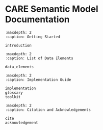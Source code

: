 # CARE Semantic Model Documentation

```{toctree}
:maxdepth: 2
:caption: Getting Started

introduction
```

```{toctree}
:maxdepth: 2
:caption: List of Data Elements

data_elements
```

```{toctree}
:maxdepth: 2
:caption: Implementation Guide

implementation
glossary
toolkit
```

```{toctree}
:maxdepth: 2
:caption: Citation and Acknowledgements

cite
acknowledgement
```